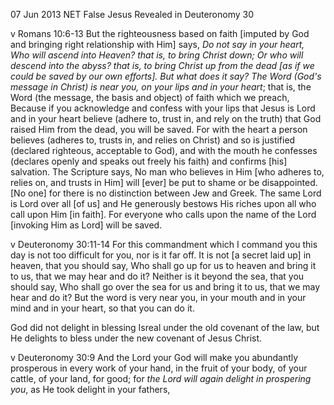 07 Jun 2013
NET False
Jesus Revealed in Deuteronomy 30

v
Romans 10:6-13
But the righteousness based on faith [imputed by God and bringing right relationship with Him] says, *Do not say in your heart, Who will ascend into Heaven? that is, to bring Christ down; Or who will descend into the abyss? that is, to bring Christ up from the dead [as if we could be saved by our own efforts]. But what does it say? The Word (God's message in Christ) is near you, on your lips and in your heart*; that is, the Word (the message, the basis and object) of faith which we preach, Because if you acknowledge and confess with your lips that Jesus is Lord and in your heart believe (adhere to, trust in, and rely on the truth) that God raised Him from the dead, you will be saved.  For with the heart a person believes (adheres to, trusts in, and relies on Christ) and so is justified (declared righteous, acceptable to God), and with the mouth he confesses (declares openly and speaks out freely his faith) and confirms [his] salvation.  The Scripture says, No man who believes in Him [who adheres to, relies on, and trusts in Him] will [ever] be put to shame or be disappointed. [No one] for there is no distinction between Jew and Greek. The same Lord is Lord over all [of us] and He generously bestows His riches upon all who call upon Him [in faith].  For everyone who calls upon the name of the Lord [invoking Him as Lord] will be saved.

v
Deuteronomy 30:11-14
For this commandment which I command you this day is not too difficult for you, nor is it far off.  It is not [a secret laid up] in heaven, that you should say, Who shall go up for us to heaven and bring it to us, that we may hear and do it?  Neither is it beyond the sea, that you should say, Who shall go over the sea for us and bring it to us, that we may hear and do it?  But the word is very near you, in your mouth and in your mind and in your heart, so that you can do it.

God did not delight in blessing Isreal under the old covenant of the law, but He delights to bless under the new covenant of Jesus Christ.

v
Deuteronomy 30:9
And the Lord your God will make you abundantly prosperous in every work of your hand, in the fruit of your body, of your cattle, of your land, for good; for *the Lord will again delight in prospering you*, as He took delight in your fathers,
